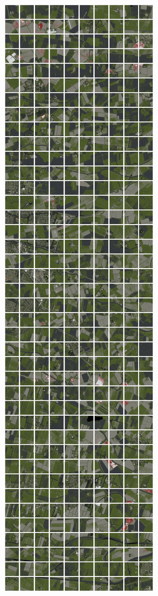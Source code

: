 <html>
<div>
<img src="https://github.com/HakkaTjakka/NL_TILE_MAP/blob/main/18/641/-1071/r.6410.-10710.png" height="44" width="44">
<img src="https://github.com/HakkaTjakka/NL_TILE_MAP/blob/main/18/641/-1071/r.6411.-10710.png" height="44" width="44">
<img src="https://github.com/HakkaTjakka/NL_TILE_MAP/blob/main/18/641/-1071/r.6412.-10710.png" height="44" width="44">
<img src="https://github.com/HakkaTjakka/NL_TILE_MAP/blob/main/18/641/-1071/r.6413.-10710.png" height="44" width="44">
<img src="https://github.com/HakkaTjakka/NL_TILE_MAP/blob/main/18/641/-1071/r.6414.-10710.png" height="44" width="44">
<img src="https://github.com/HakkaTjakka/NL_TILE_MAP/blob/main/18/641/-1071/r.6415.-10710.png" height="44" width="44">
<img src="https://github.com/HakkaTjakka/NL_TILE_MAP/blob/main/18/641/-1071/r.6416.-10710.png" height="44" width="44">
<img src="https://github.com/HakkaTjakka/NL_TILE_MAP/blob/main/18/641/-1071/r.6417.-10710.png" height="44" width="44">
<img src="https://github.com/HakkaTjakka/NL_TILE_MAP/blob/main/18/641/-1071/r.6418.-10710.png" height="44" width="44">
<img src="https://github.com/HakkaTjakka/NL_TILE_MAP/blob/main/18/641/-1071/r.6419.-10710.png" height="44" width="44">
<img src="https://github.com/HakkaTjakka/NL_TILE_MAP/blob/main/18/642/-1071/r.6420.-10710.png" height="44" width="44">
<img src="https://github.com/HakkaTjakka/NL_TILE_MAP/blob/main/18/642/-1071/r.6421.-10710.png" height="44" width="44">
<img src="https://github.com/HakkaTjakka/NL_TILE_MAP/blob/main/18/642/-1071/r.6422.-10710.png" height="44" width="44">
<img src="https://github.com/HakkaTjakka/NL_TILE_MAP/blob/main/18/642/-1071/r.6423.-10710.png" height="44" width="44">
<img src="https://github.com/HakkaTjakka/NL_TILE_MAP/blob/main/18/642/-1071/r.6424.-10710.png" height="44" width="44">
<img src="https://github.com/HakkaTjakka/NL_TILE_MAP/blob/main/18/642/-1071/r.6425.-10710.png" height="44" width="44">
<img src="https://github.com/HakkaTjakka/NL_TILE_MAP/blob/main/18/642/-1071/r.6426.-10710.png" height="44" width="44">
<img src="https://github.com/HakkaTjakka/NL_TILE_MAP/blob/main/18/642/-1071/r.6427.-10710.png" height="44" width="44">
<img src="https://github.com/HakkaTjakka/NL_TILE_MAP/blob/main/18/642/-1071/r.6428.-10710.png" height="44" width="44">
<img src="https://github.com/HakkaTjakka/NL_TILE_MAP/blob/main/18/642/-1071/r.6429.-10710.png" height="44" width="44">
<br>
<img src="https://github.com/HakkaTjakka/NL_TILE_MAP/blob/main/18/641/-1071/r.6410.-10709.png" height="44" width="44">
<img src="https://github.com/HakkaTjakka/NL_TILE_MAP/blob/main/18/641/-1071/r.6411.-10709.png" height="44" width="44">
<img src="https://github.com/HakkaTjakka/NL_TILE_MAP/blob/main/18/641/-1071/r.6412.-10709.png" height="44" width="44">
<img src="https://github.com/HakkaTjakka/NL_TILE_MAP/blob/main/18/641/-1071/r.6413.-10709.png" height="44" width="44">
<img src="https://github.com/HakkaTjakka/NL_TILE_MAP/blob/main/18/641/-1071/r.6414.-10709.png" height="44" width="44">
<img src="https://github.com/HakkaTjakka/NL_TILE_MAP/blob/main/18/641/-1071/r.6415.-10709.png" height="44" width="44">
<img src="https://github.com/HakkaTjakka/NL_TILE_MAP/blob/main/18/641/-1071/r.6416.-10709.png" height="44" width="44">
<img src="https://github.com/HakkaTjakka/NL_TILE_MAP/blob/main/18/641/-1071/r.6417.-10709.png" height="44" width="44">
<img src="https://github.com/HakkaTjakka/NL_TILE_MAP/blob/main/18/641/-1071/r.6418.-10709.png" height="44" width="44">
<img src="https://github.com/HakkaTjakka/NL_TILE_MAP/blob/main/18/641/-1071/r.6419.-10709.png" height="44" width="44">
<img src="https://github.com/HakkaTjakka/NL_TILE_MAP/blob/main/18/642/-1071/r.6420.-10709.png" height="44" width="44">
<img src="https://github.com/HakkaTjakka/NL_TILE_MAP/blob/main/18/642/-1071/r.6421.-10709.png" height="44" width="44">
<img src="https://github.com/HakkaTjakka/NL_TILE_MAP/blob/main/18/642/-1071/r.6422.-10709.png" height="44" width="44">
<img src="https://github.com/HakkaTjakka/NL_TILE_MAP/blob/main/18/642/-1071/r.6423.-10709.png" height="44" width="44">
<img src="https://github.com/HakkaTjakka/NL_TILE_MAP/blob/main/18/642/-1071/r.6424.-10709.png" height="44" width="44">
<img src="https://github.com/HakkaTjakka/NL_TILE_MAP/blob/main/18/642/-1071/r.6425.-10709.png" height="44" width="44">
<img src="https://github.com/HakkaTjakka/NL_TILE_MAP/blob/main/18/642/-1071/r.6426.-10709.png" height="44" width="44">
<img src="https://github.com/HakkaTjakka/NL_TILE_MAP/blob/main/18/642/-1071/r.6427.-10709.png" height="44" width="44">
<img src="https://github.com/HakkaTjakka/NL_TILE_MAP/blob/main/18/642/-1071/r.6428.-10709.png" height="44" width="44">
<img src="https://github.com/HakkaTjakka/NL_TILE_MAP/blob/main/18/642/-1071/r.6429.-10709.png" height="44" width="44">
<br>
<img src="https://github.com/HakkaTjakka/NL_TILE_MAP/blob/main/18/641/-1071/r.6410.-10708.png" height="44" width="44">
<img src="https://github.com/HakkaTjakka/NL_TILE_MAP/blob/main/18/641/-1071/r.6411.-10708.png" height="44" width="44">
<img src="https://github.com/HakkaTjakka/NL_TILE_MAP/blob/main/18/641/-1071/r.6412.-10708.png" height="44" width="44">
<img src="https://github.com/HakkaTjakka/NL_TILE_MAP/blob/main/18/641/-1071/r.6413.-10708.png" height="44" width="44">
<img src="https://github.com/HakkaTjakka/NL_TILE_MAP/blob/main/18/641/-1071/r.6414.-10708.png" height="44" width="44">
<img src="https://github.com/HakkaTjakka/NL_TILE_MAP/blob/main/18/641/-1071/r.6415.-10708.png" height="44" width="44">
<img src="https://github.com/HakkaTjakka/NL_TILE_MAP/blob/main/18/641/-1071/r.6416.-10708.png" height="44" width="44">
<img src="https://github.com/HakkaTjakka/NL_TILE_MAP/blob/main/18/641/-1071/r.6417.-10708.png" height="44" width="44">
<img src="https://github.com/HakkaTjakka/NL_TILE_MAP/blob/main/18/641/-1071/r.6418.-10708.png" height="44" width="44">
<img src="https://github.com/HakkaTjakka/NL_TILE_MAP/blob/main/18/641/-1071/r.6419.-10708.png" height="44" width="44">
<img src="https://github.com/HakkaTjakka/NL_TILE_MAP/blob/main/18/642/-1071/r.6420.-10708.png" height="44" width="44">
<img src="https://github.com/HakkaTjakka/NL_TILE_MAP/blob/main/18/642/-1071/r.6421.-10708.png" height="44" width="44">
<img src="https://github.com/HakkaTjakka/NL_TILE_MAP/blob/main/18/642/-1071/r.6422.-10708.png" height="44" width="44">
<img src="https://github.com/HakkaTjakka/NL_TILE_MAP/blob/main/18/642/-1071/r.6423.-10708.png" height="44" width="44">
<img src="https://github.com/HakkaTjakka/NL_TILE_MAP/blob/main/18/642/-1071/r.6424.-10708.png" height="44" width="44">
<img src="https://github.com/HakkaTjakka/NL_TILE_MAP/blob/main/18/642/-1071/r.6425.-10708.png" height="44" width="44">
<img src="https://github.com/HakkaTjakka/NL_TILE_MAP/blob/main/18/642/-1071/r.6426.-10708.png" height="44" width="44">
<img src="https://github.com/HakkaTjakka/NL_TILE_MAP/blob/main/18/642/-1071/r.6427.-10708.png" height="44" width="44">
<img src="https://github.com/HakkaTjakka/NL_TILE_MAP/blob/main/18/642/-1071/r.6428.-10708.png" height="44" width="44">
<img src="https://github.com/HakkaTjakka/NL_TILE_MAP/blob/main/18/642/-1071/r.6429.-10708.png" height="44" width="44">
<br>
<img src="https://github.com/HakkaTjakka/NL_TILE_MAP/blob/main/18/641/-1071/r.6410.-10707.png" height="44" width="44">
<img src="https://github.com/HakkaTjakka/NL_TILE_MAP/blob/main/18/641/-1071/r.6411.-10707.png" height="44" width="44">
<img src="https://github.com/HakkaTjakka/NL_TILE_MAP/blob/main/18/641/-1071/r.6412.-10707.png" height="44" width="44">
<img src="https://github.com/HakkaTjakka/NL_TILE_MAP/blob/main/18/641/-1071/r.6413.-10707.png" height="44" width="44">
<img src="https://github.com/HakkaTjakka/NL_TILE_MAP/blob/main/18/641/-1071/r.6414.-10707.png" height="44" width="44">
<img src="https://github.com/HakkaTjakka/NL_TILE_MAP/blob/main/18/641/-1071/r.6415.-10707.png" height="44" width="44">
<img src="https://github.com/HakkaTjakka/NL_TILE_MAP/blob/main/18/641/-1071/r.6416.-10707.png" height="44" width="44">
<img src="https://github.com/HakkaTjakka/NL_TILE_MAP/blob/main/18/641/-1071/r.6417.-10707.png" height="44" width="44">
<img src="https://github.com/HakkaTjakka/NL_TILE_MAP/blob/main/18/641/-1071/r.6418.-10707.png" height="44" width="44">
<img src="https://github.com/HakkaTjakka/NL_TILE_MAP/blob/main/18/641/-1071/r.6419.-10707.png" height="44" width="44">
<img src="https://github.com/HakkaTjakka/NL_TILE_MAP/blob/main/18/642/-1071/r.6420.-10707.png" height="44" width="44">
<img src="https://github.com/HakkaTjakka/NL_TILE_MAP/blob/main/18/642/-1071/r.6421.-10707.png" height="44" width="44">
<img src="https://github.com/HakkaTjakka/NL_TILE_MAP/blob/main/18/642/-1071/r.6422.-10707.png" height="44" width="44">
<img src="https://github.com/HakkaTjakka/NL_TILE_MAP/blob/main/18/642/-1071/r.6423.-10707.png" height="44" width="44">
<img src="https://github.com/HakkaTjakka/NL_TILE_MAP/blob/main/18/642/-1071/r.6424.-10707.png" height="44" width="44">
<img src="https://github.com/HakkaTjakka/NL_TILE_MAP/blob/main/18/642/-1071/r.6425.-10707.png" height="44" width="44">
<img src="https://github.com/HakkaTjakka/NL_TILE_MAP/blob/main/18/642/-1071/r.6426.-10707.png" height="44" width="44">
<img src="https://github.com/HakkaTjakka/NL_TILE_MAP/blob/main/18/642/-1071/r.6427.-10707.png" height="44" width="44">
<img src="https://github.com/HakkaTjakka/NL_TILE_MAP/blob/main/18/642/-1071/r.6428.-10707.png" height="44" width="44">
<img src="https://github.com/HakkaTjakka/NL_TILE_MAP/blob/main/18/642/-1071/r.6429.-10707.png" height="44" width="44">
<br>
<img src="https://github.com/HakkaTjakka/NL_TILE_MAP/blob/main/18/641/-1071/r.6410.-10706.png" height="44" width="44">
<img src="https://github.com/HakkaTjakka/NL_TILE_MAP/blob/main/18/641/-1071/r.6411.-10706.png" height="44" width="44">
<img src="https://github.com/HakkaTjakka/NL_TILE_MAP/blob/main/18/641/-1071/r.6412.-10706.png" height="44" width="44">
<img src="https://github.com/HakkaTjakka/NL_TILE_MAP/blob/main/18/641/-1071/r.6413.-10706.png" height="44" width="44">
<img src="https://github.com/HakkaTjakka/NL_TILE_MAP/blob/main/18/641/-1071/r.6414.-10706.png" height="44" width="44">
<img src="https://github.com/HakkaTjakka/NL_TILE_MAP/blob/main/18/641/-1071/r.6415.-10706.png" height="44" width="44">
<img src="https://github.com/HakkaTjakka/NL_TILE_MAP/blob/main/18/641/-1071/r.6416.-10706.png" height="44" width="44">
<img src="https://github.com/HakkaTjakka/NL_TILE_MAP/blob/main/18/641/-1071/r.6417.-10706.png" height="44" width="44">
<img src="https://github.com/HakkaTjakka/NL_TILE_MAP/blob/main/18/641/-1071/r.6418.-10706.png" height="44" width="44">
<img src="https://github.com/HakkaTjakka/NL_TILE_MAP/blob/main/18/641/-1071/r.6419.-10706.png" height="44" width="44">
<img src="https://github.com/HakkaTjakka/NL_TILE_MAP/blob/main/18/642/-1071/r.6420.-10706.png" height="44" width="44">
<img src="https://github.com/HakkaTjakka/NL_TILE_MAP/blob/main/18/642/-1071/r.6421.-10706.png" height="44" width="44">
<img src="https://github.com/HakkaTjakka/NL_TILE_MAP/blob/main/18/642/-1071/r.6422.-10706.png" height="44" width="44">
<img src="https://github.com/HakkaTjakka/NL_TILE_MAP/blob/main/18/642/-1071/r.6423.-10706.png" height="44" width="44">
<img src="https://github.com/HakkaTjakka/NL_TILE_MAP/blob/main/18/642/-1071/r.6424.-10706.png" height="44" width="44">
<img src="https://github.com/HakkaTjakka/NL_TILE_MAP/blob/main/18/642/-1071/r.6425.-10706.png" height="44" width="44">
<img src="https://github.com/HakkaTjakka/NL_TILE_MAP/blob/main/18/642/-1071/r.6426.-10706.png" height="44" width="44">
<img src="https://github.com/HakkaTjakka/NL_TILE_MAP/blob/main/18/642/-1071/r.6427.-10706.png" height="44" width="44">
<img src="https://github.com/HakkaTjakka/NL_TILE_MAP/blob/main/18/642/-1071/r.6428.-10706.png" height="44" width="44">
<img src="https://github.com/HakkaTjakka/NL_TILE_MAP/blob/main/18/642/-1071/r.6429.-10706.png" height="44" width="44">
<br>
<img src="https://github.com/HakkaTjakka/NL_TILE_MAP/blob/main/18/641/-1071/r.6410.-10705.png" height="44" width="44">
<img src="https://github.com/HakkaTjakka/NL_TILE_MAP/blob/main/18/641/-1071/r.6411.-10705.png" height="44" width="44">
<img src="https://github.com/HakkaTjakka/NL_TILE_MAP/blob/main/18/641/-1071/r.6412.-10705.png" height="44" width="44">
<img src="https://github.com/HakkaTjakka/NL_TILE_MAP/blob/main/18/641/-1071/r.6413.-10705.png" height="44" width="44">
<img src="https://github.com/HakkaTjakka/NL_TILE_MAP/blob/main/18/641/-1071/r.6414.-10705.png" height="44" width="44">
<img src="https://github.com/HakkaTjakka/NL_TILE_MAP/blob/main/18/641/-1071/r.6415.-10705.png" height="44" width="44">
<img src="https://github.com/HakkaTjakka/NL_TILE_MAP/blob/main/18/641/-1071/r.6416.-10705.png" height="44" width="44">
<img src="https://github.com/HakkaTjakka/NL_TILE_MAP/blob/main/18/641/-1071/r.6417.-10705.png" height="44" width="44">
<img src="https://github.com/HakkaTjakka/NL_TILE_MAP/blob/main/18/641/-1071/r.6418.-10705.png" height="44" width="44">
<img src="https://github.com/HakkaTjakka/NL_TILE_MAP/blob/main/18/641/-1071/r.6419.-10705.png" height="44" width="44">
<img src="https://github.com/HakkaTjakka/NL_TILE_MAP/blob/main/18/642/-1071/r.6420.-10705.png" height="44" width="44">
<img src="https://github.com/HakkaTjakka/NL_TILE_MAP/blob/main/18/642/-1071/r.6421.-10705.png" height="44" width="44">
<img src="https://github.com/HakkaTjakka/NL_TILE_MAP/blob/main/18/642/-1071/r.6422.-10705.png" height="44" width="44">
<img src="https://github.com/HakkaTjakka/NL_TILE_MAP/blob/main/18/642/-1071/r.6423.-10705.png" height="44" width="44">
<img src="https://github.com/HakkaTjakka/NL_TILE_MAP/blob/main/18/642/-1071/r.6424.-10705.png" height="44" width="44">
<img src="https://github.com/HakkaTjakka/NL_TILE_MAP/blob/main/18/642/-1071/r.6425.-10705.png" height="44" width="44">
<img src="https://github.com/HakkaTjakka/NL_TILE_MAP/blob/main/18/642/-1071/r.6426.-10705.png" height="44" width="44">
<img src="https://github.com/HakkaTjakka/NL_TILE_MAP/blob/main/18/642/-1071/r.6427.-10705.png" height="44" width="44">
<img src="https://github.com/HakkaTjakka/NL_TILE_MAP/blob/main/18/642/-1071/r.6428.-10705.png" height="44" width="44">
<img src="https://github.com/HakkaTjakka/NL_TILE_MAP/blob/main/18/642/-1071/r.6429.-10705.png" height="44" width="44">
<br>
<img src="https://github.com/HakkaTjakka/NL_TILE_MAP/blob/main/18/641/-1071/r.6410.-10704.png" height="44" width="44">
<img src="https://github.com/HakkaTjakka/NL_TILE_MAP/blob/main/18/641/-1071/r.6411.-10704.png" height="44" width="44">
<img src="https://github.com/HakkaTjakka/NL_TILE_MAP/blob/main/18/641/-1071/r.6412.-10704.png" height="44" width="44">
<img src="https://github.com/HakkaTjakka/NL_TILE_MAP/blob/main/18/641/-1071/r.6413.-10704.png" height="44" width="44">
<img src="https://github.com/HakkaTjakka/NL_TILE_MAP/blob/main/18/641/-1071/r.6414.-10704.png" height="44" width="44">
<img src="https://github.com/HakkaTjakka/NL_TILE_MAP/blob/main/18/641/-1071/r.6415.-10704.png" height="44" width="44">
<img src="https://github.com/HakkaTjakka/NL_TILE_MAP/blob/main/18/641/-1071/r.6416.-10704.png" height="44" width="44">
<img src="https://github.com/HakkaTjakka/NL_TILE_MAP/blob/main/18/641/-1071/r.6417.-10704.png" height="44" width="44">
<img src="https://github.com/HakkaTjakka/NL_TILE_MAP/blob/main/18/641/-1071/r.6418.-10704.png" height="44" width="44">
<img src="https://github.com/HakkaTjakka/NL_TILE_MAP/blob/main/18/641/-1071/r.6419.-10704.png" height="44" width="44">
<img src="https://github.com/HakkaTjakka/NL_TILE_MAP/blob/main/18/642/-1071/r.6420.-10704.png" height="44" width="44">
<img src="https://github.com/HakkaTjakka/NL_TILE_MAP/blob/main/18/642/-1071/r.6421.-10704.png" height="44" width="44">
<img src="https://github.com/HakkaTjakka/NL_TILE_MAP/blob/main/18/642/-1071/r.6422.-10704.png" height="44" width="44">
<img src="https://github.com/HakkaTjakka/NL_TILE_MAP/blob/main/18/642/-1071/r.6423.-10704.png" height="44" width="44">
<img src="https://github.com/HakkaTjakka/NL_TILE_MAP/blob/main/18/642/-1071/r.6424.-10704.png" height="44" width="44">
<img src="https://github.com/HakkaTjakka/NL_TILE_MAP/blob/main/18/642/-1071/r.6425.-10704.png" height="44" width="44">
<img src="https://github.com/HakkaTjakka/NL_TILE_MAP/blob/main/18/642/-1071/r.6426.-10704.png" height="44" width="44">
<img src="https://github.com/HakkaTjakka/NL_TILE_MAP/blob/main/18/642/-1071/r.6427.-10704.png" height="44" width="44">
<img src="https://github.com/HakkaTjakka/NL_TILE_MAP/blob/main/18/642/-1071/r.6428.-10704.png" height="44" width="44">
<img src="https://github.com/HakkaTjakka/NL_TILE_MAP/blob/main/18/642/-1071/r.6429.-10704.png" height="44" width="44">
<br>
<img src="https://github.com/HakkaTjakka/NL_TILE_MAP/blob/main/18/641/-1071/r.6410.-10703.png" height="44" width="44">
<img src="https://github.com/HakkaTjakka/NL_TILE_MAP/blob/main/18/641/-1071/r.6411.-10703.png" height="44" width="44">
<img src="https://github.com/HakkaTjakka/NL_TILE_MAP/blob/main/18/641/-1071/r.6412.-10703.png" height="44" width="44">
<img src="https://github.com/HakkaTjakka/NL_TILE_MAP/blob/main/18/641/-1071/r.6413.-10703.png" height="44" width="44">
<img src="https://github.com/HakkaTjakka/NL_TILE_MAP/blob/main/18/641/-1071/r.6414.-10703.png" height="44" width="44">
<img src="https://github.com/HakkaTjakka/NL_TILE_MAP/blob/main/18/641/-1071/r.6415.-10703.png" height="44" width="44">
<img src="https://github.com/HakkaTjakka/NL_TILE_MAP/blob/main/18/641/-1071/r.6416.-10703.png" height="44" width="44">
<img src="https://github.com/HakkaTjakka/NL_TILE_MAP/blob/main/18/641/-1071/r.6417.-10703.png" height="44" width="44">
<img src="https://github.com/HakkaTjakka/NL_TILE_MAP/blob/main/18/641/-1071/r.6418.-10703.png" height="44" width="44">
<img src="https://github.com/HakkaTjakka/NL_TILE_MAP/blob/main/18/641/-1071/r.6419.-10703.png" height="44" width="44">
<img src="https://github.com/HakkaTjakka/NL_TILE_MAP/blob/main/18/642/-1071/r.6420.-10703.png" height="44" width="44">
<img src="https://github.com/HakkaTjakka/NL_TILE_MAP/blob/main/18/642/-1071/r.6421.-10703.png" height="44" width="44">
<img src="https://github.com/HakkaTjakka/NL_TILE_MAP/blob/main/18/642/-1071/r.6422.-10703.png" height="44" width="44">
<img src="https://github.com/HakkaTjakka/NL_TILE_MAP/blob/main/18/642/-1071/r.6423.-10703.png" height="44" width="44">
<img src="https://github.com/HakkaTjakka/NL_TILE_MAP/blob/main/18/642/-1071/r.6424.-10703.png" height="44" width="44">
<img src="https://github.com/HakkaTjakka/NL_TILE_MAP/blob/main/18/642/-1071/r.6425.-10703.png" height="44" width="44">
<img src="https://github.com/HakkaTjakka/NL_TILE_MAP/blob/main/18/642/-1071/r.6426.-10703.png" height="44" width="44">
<img src="https://github.com/HakkaTjakka/NL_TILE_MAP/blob/main/18/642/-1071/r.6427.-10703.png" height="44" width="44">
<img src="https://github.com/HakkaTjakka/NL_TILE_MAP/blob/main/18/642/-1071/r.6428.-10703.png" height="44" width="44">
<img src="https://github.com/HakkaTjakka/NL_TILE_MAP/blob/main/18/642/-1071/r.6429.-10703.png" height="44" width="44">
<br>
<img src="https://github.com/HakkaTjakka/NL_TILE_MAP/blob/main/18/641/-1071/r.6410.-10702.png" height="44" width="44">
<img src="https://github.com/HakkaTjakka/NL_TILE_MAP/blob/main/18/641/-1071/r.6411.-10702.png" height="44" width="44">
<img src="https://github.com/HakkaTjakka/NL_TILE_MAP/blob/main/18/641/-1071/r.6412.-10702.png" height="44" width="44">
<img src="https://github.com/HakkaTjakka/NL_TILE_MAP/blob/main/18/641/-1071/r.6413.-10702.png" height="44" width="44">
<img src="https://github.com/HakkaTjakka/NL_TILE_MAP/blob/main/18/641/-1071/r.6414.-10702.png" height="44" width="44">
<img src="https://github.com/HakkaTjakka/NL_TILE_MAP/blob/main/18/641/-1071/r.6415.-10702.png" height="44" width="44">
<img src="https://github.com/HakkaTjakka/NL_TILE_MAP/blob/main/18/641/-1071/r.6416.-10702.png" height="44" width="44">
<img src="https://github.com/HakkaTjakka/NL_TILE_MAP/blob/main/18/641/-1071/r.6417.-10702.png" height="44" width="44">
<img src="https://github.com/HakkaTjakka/NL_TILE_MAP/blob/main/18/641/-1071/r.6418.-10702.png" height="44" width="44">
<img src="https://github.com/HakkaTjakka/NL_TILE_MAP/blob/main/18/641/-1071/r.6419.-10702.png" height="44" width="44">
<img src="https://github.com/HakkaTjakka/NL_TILE_MAP/blob/main/18/642/-1071/r.6420.-10702.png" height="44" width="44">
<img src="https://github.com/HakkaTjakka/NL_TILE_MAP/blob/main/18/642/-1071/r.6421.-10702.png" height="44" width="44">
<img src="https://github.com/HakkaTjakka/NL_TILE_MAP/blob/main/18/642/-1071/r.6422.-10702.png" height="44" width="44">
<img src="https://github.com/HakkaTjakka/NL_TILE_MAP/blob/main/18/642/-1071/r.6423.-10702.png" height="44" width="44">
<img src="https://github.com/HakkaTjakka/NL_TILE_MAP/blob/main/18/642/-1071/r.6424.-10702.png" height="44" width="44">
<img src="https://github.com/HakkaTjakka/NL_TILE_MAP/blob/main/18/642/-1071/r.6425.-10702.png" height="44" width="44">
<img src="https://github.com/HakkaTjakka/NL_TILE_MAP/blob/main/18/642/-1071/r.6426.-10702.png" height="44" width="44">
<img src="https://github.com/HakkaTjakka/NL_TILE_MAP/blob/main/18/642/-1071/r.6427.-10702.png" height="44" width="44">
<img src="https://github.com/HakkaTjakka/NL_TILE_MAP/blob/main/18/642/-1071/r.6428.-10702.png" height="44" width="44">
<img src="https://github.com/HakkaTjakka/NL_TILE_MAP/blob/main/18/642/-1071/r.6429.-10702.png" height="44" width="44">
<br>
<img src="https://github.com/HakkaTjakka/NL_TILE_MAP/blob/main/18/641/-1071/r.6410.-10701.png" height="44" width="44">
<img src="https://github.com/HakkaTjakka/NL_TILE_MAP/blob/main/18/641/-1071/r.6411.-10701.png" height="44" width="44">
<img src="https://github.com/HakkaTjakka/NL_TILE_MAP/blob/main/18/641/-1071/r.6412.-10701.png" height="44" width="44">
<img src="https://github.com/HakkaTjakka/NL_TILE_MAP/blob/main/18/641/-1071/r.6413.-10701.png" height="44" width="44">
<img src="https://github.com/HakkaTjakka/NL_TILE_MAP/blob/main/18/641/-1071/r.6414.-10701.png" height="44" width="44">
<img src="https://github.com/HakkaTjakka/NL_TILE_MAP/blob/main/18/641/-1071/r.6415.-10701.png" height="44" width="44">
<img src="https://github.com/HakkaTjakka/NL_TILE_MAP/blob/main/18/641/-1071/r.6416.-10701.png" height="44" width="44">
<img src="https://github.com/HakkaTjakka/NL_TILE_MAP/blob/main/18/641/-1071/r.6417.-10701.png" height="44" width="44">
<img src="https://github.com/HakkaTjakka/NL_TILE_MAP/blob/main/18/641/-1071/r.6418.-10701.png" height="44" width="44">
<img src="https://github.com/HakkaTjakka/NL_TILE_MAP/blob/main/18/641/-1071/r.6419.-10701.png" height="44" width="44">
<img src="https://github.com/HakkaTjakka/NL_TILE_MAP/blob/main/18/642/-1071/r.6420.-10701.png" height="44" width="44">
<img src="https://github.com/HakkaTjakka/NL_TILE_MAP/blob/main/18/642/-1071/r.6421.-10701.png" height="44" width="44">
<img src="https://github.com/HakkaTjakka/NL_TILE_MAP/blob/main/18/642/-1071/r.6422.-10701.png" height="44" width="44">
<img src="https://github.com/HakkaTjakka/NL_TILE_MAP/blob/main/18/642/-1071/r.6423.-10701.png" height="44" width="44">
<img src="https://github.com/HakkaTjakka/NL_TILE_MAP/blob/main/18/642/-1071/r.6424.-10701.png" height="44" width="44">
<img src="https://github.com/HakkaTjakka/NL_TILE_MAP/blob/main/18/642/-1071/r.6425.-10701.png" height="44" width="44">
<img src="https://github.com/HakkaTjakka/NL_TILE_MAP/blob/main/18/642/-1071/r.6426.-10701.png" height="44" width="44">
<img src="https://github.com/HakkaTjakka/NL_TILE_MAP/blob/main/18/642/-1071/r.6427.-10701.png" height="44" width="44">
<img src="https://github.com/HakkaTjakka/NL_TILE_MAP/blob/main/18/642/-1071/r.6428.-10701.png" height="44" width="44">
<img src="https://github.com/HakkaTjakka/NL_TILE_MAP/blob/main/18/642/-1071/r.6429.-10701.png" height="44" width="44">
<br>
<img src="https://github.com/HakkaTjakka/NL_TILE_MAP/blob/main/18/641/-1070/r.6410.-10700.png" height="44" width="44">
<img src="https://github.com/HakkaTjakka/NL_TILE_MAP/blob/main/18/641/-1070/r.6411.-10700.png" height="44" width="44">
<img src="https://github.com/HakkaTjakka/NL_TILE_MAP/blob/main/18/641/-1070/r.6412.-10700.png" height="44" width="44">
<img src="https://github.com/HakkaTjakka/NL_TILE_MAP/blob/main/18/641/-1070/r.6413.-10700.png" height="44" width="44">
<img src="https://github.com/HakkaTjakka/NL_TILE_MAP/blob/main/18/641/-1070/r.6414.-10700.png" height="44" width="44">
<img src="https://github.com/HakkaTjakka/NL_TILE_MAP/blob/main/18/641/-1070/r.6415.-10700.png" height="44" width="44">
<img src="https://github.com/HakkaTjakka/NL_TILE_MAP/blob/main/18/641/-1070/r.6416.-10700.png" height="44" width="44">
<img src="https://github.com/HakkaTjakka/NL_TILE_MAP/blob/main/18/641/-1070/r.6417.-10700.png" height="44" width="44">
<img src="https://github.com/HakkaTjakka/NL_TILE_MAP/blob/main/18/641/-1070/r.6418.-10700.png" height="44" width="44">
<img src="https://github.com/HakkaTjakka/NL_TILE_MAP/blob/main/18/641/-1070/r.6419.-10700.png" height="44" width="44">
<img src="https://github.com/HakkaTjakka/NL_TILE_MAP/blob/main/18/642/-1070/r.6420.-10700.png" height="44" width="44">
<img src="https://github.com/HakkaTjakka/NL_TILE_MAP/blob/main/18/642/-1070/r.6421.-10700.png" height="44" width="44">
<img src="https://github.com/HakkaTjakka/NL_TILE_MAP/blob/main/18/642/-1070/r.6422.-10700.png" height="44" width="44">
<img src="https://github.com/HakkaTjakka/NL_TILE_MAP/blob/main/18/642/-1070/r.6423.-10700.png" height="44" width="44">
<img src="https://github.com/HakkaTjakka/NL_TILE_MAP/blob/main/18/642/-1070/r.6424.-10700.png" height="44" width="44">
<img src="https://github.com/HakkaTjakka/NL_TILE_MAP/blob/main/18/642/-1070/r.6425.-10700.png" height="44" width="44">
<img src="https://github.com/HakkaTjakka/NL_TILE_MAP/blob/main/18/642/-1070/r.6426.-10700.png" height="44" width="44">
<img src="https://github.com/HakkaTjakka/NL_TILE_MAP/blob/main/18/642/-1070/r.6427.-10700.png" height="44" width="44">
<img src="https://github.com/HakkaTjakka/NL_TILE_MAP/blob/main/18/642/-1070/r.6428.-10700.png" height="44" width="44">
<img src="https://github.com/HakkaTjakka/NL_TILE_MAP/blob/main/18/642/-1070/r.6429.-10700.png" height="44" width="44">
<br>
<img src="https://github.com/HakkaTjakka/NL_TILE_MAP/blob/main/18/641/-1070/r.6410.-10699.png" height="44" width="44">
<img src="https://github.com/HakkaTjakka/NL_TILE_MAP/blob/main/18/641/-1070/r.6411.-10699.png" height="44" width="44">
<img src="https://github.com/HakkaTjakka/NL_TILE_MAP/blob/main/18/641/-1070/r.6412.-10699.png" height="44" width="44">
<img src="https://github.com/HakkaTjakka/NL_TILE_MAP/blob/main/18/641/-1070/r.6413.-10699.png" height="44" width="44">
<img src="https://github.com/HakkaTjakka/NL_TILE_MAP/blob/main/18/641/-1070/r.6414.-10699.png" height="44" width="44">
<img src="https://github.com/HakkaTjakka/NL_TILE_MAP/blob/main/18/641/-1070/r.6415.-10699.png" height="44" width="44">
<img src="https://github.com/HakkaTjakka/NL_TILE_MAP/blob/main/18/641/-1070/r.6416.-10699.png" height="44" width="44">
<img src="https://github.com/HakkaTjakka/NL_TILE_MAP/blob/main/18/641/-1070/r.6417.-10699.png" height="44" width="44">
<img src="https://github.com/HakkaTjakka/NL_TILE_MAP/blob/main/18/641/-1070/r.6418.-10699.png" height="44" width="44">
<img src="https://github.com/HakkaTjakka/NL_TILE_MAP/blob/main/18/641/-1070/r.6419.-10699.png" height="44" width="44">
<img src="https://github.com/HakkaTjakka/NL_TILE_MAP/blob/main/18/642/-1070/r.6420.-10699.png" height="44" width="44">
<img src="https://github.com/HakkaTjakka/NL_TILE_MAP/blob/main/18/642/-1070/r.6421.-10699.png" height="44" width="44">
<img src="https://github.com/HakkaTjakka/NL_TILE_MAP/blob/main/18/642/-1070/r.6422.-10699.png" height="44" width="44">
<img src="https://github.com/HakkaTjakka/NL_TILE_MAP/blob/main/18/642/-1070/r.6423.-10699.png" height="44" width="44">
<img src="https://github.com/HakkaTjakka/NL_TILE_MAP/blob/main/18/642/-1070/r.6424.-10699.png" height="44" width="44">
<img src="https://github.com/HakkaTjakka/NL_TILE_MAP/blob/main/18/642/-1070/r.6425.-10699.png" height="44" width="44">
<img src="https://github.com/HakkaTjakka/NL_TILE_MAP/blob/main/18/642/-1070/r.6426.-10699.png" height="44" width="44">
<img src="https://github.com/HakkaTjakka/NL_TILE_MAP/blob/main/18/642/-1070/r.6427.-10699.png" height="44" width="44">
<img src="https://github.com/HakkaTjakka/NL_TILE_MAP/blob/main/18/642/-1070/r.6428.-10699.png" height="44" width="44">
<img src="https://github.com/HakkaTjakka/NL_TILE_MAP/blob/main/18/642/-1070/r.6429.-10699.png" height="44" width="44">
<br>
<img src="https://github.com/HakkaTjakka/NL_TILE_MAP/blob/main/18/641/-1070/r.6410.-10698.png" height="44" width="44">
<img src="https://github.com/HakkaTjakka/NL_TILE_MAP/blob/main/18/641/-1070/r.6411.-10698.png" height="44" width="44">
<img src="https://github.com/HakkaTjakka/NL_TILE_MAP/blob/main/18/641/-1070/r.6412.-10698.png" height="44" width="44">
<img src="https://github.com/HakkaTjakka/NL_TILE_MAP/blob/main/18/641/-1070/r.6413.-10698.png" height="44" width="44">
<img src="https://github.com/HakkaTjakka/NL_TILE_MAP/blob/main/18/641/-1070/r.6414.-10698.png" height="44" width="44">
<img src="https://github.com/HakkaTjakka/NL_TILE_MAP/blob/main/18/641/-1070/r.6415.-10698.png" height="44" width="44">
<img src="https://github.com/HakkaTjakka/NL_TILE_MAP/blob/main/18/641/-1070/r.6416.-10698.png" height="44" width="44">
<img src="https://github.com/HakkaTjakka/NL_TILE_MAP/blob/main/18/641/-1070/r.6417.-10698.png" height="44" width="44">
<img src="https://github.com/HakkaTjakka/NL_TILE_MAP/blob/main/18/641/-1070/r.6418.-10698.png" height="44" width="44">
<img src="https://github.com/HakkaTjakka/NL_TILE_MAP/blob/main/18/641/-1070/r.6419.-10698.png" height="44" width="44">
<img src="https://github.com/HakkaTjakka/NL_TILE_MAP/blob/main/18/642/-1070/r.6420.-10698.png" height="44" width="44">
<img src="https://github.com/HakkaTjakka/NL_TILE_MAP/blob/main/18/642/-1070/r.6421.-10698.png" height="44" width="44">
<img src="https://github.com/HakkaTjakka/NL_TILE_MAP/blob/main/18/642/-1070/r.6422.-10698.png" height="44" width="44">
<img src="https://github.com/HakkaTjakka/NL_TILE_MAP/blob/main/18/642/-1070/r.6423.-10698.png" height="44" width="44">
<img src="https://github.com/HakkaTjakka/NL_TILE_MAP/blob/main/18/642/-1070/r.6424.-10698.png" height="44" width="44">
<img src="https://github.com/HakkaTjakka/NL_TILE_MAP/blob/main/18/642/-1070/r.6425.-10698.png" height="44" width="44">
<img src="https://github.com/HakkaTjakka/NL_TILE_MAP/blob/main/18/642/-1070/r.6426.-10698.png" height="44" width="44">
<img src="https://github.com/HakkaTjakka/NL_TILE_MAP/blob/main/18/642/-1070/r.6427.-10698.png" height="44" width="44">
<img src="https://github.com/HakkaTjakka/NL_TILE_MAP/blob/main/18/642/-1070/r.6428.-10698.png" height="44" width="44">
<img src="https://github.com/HakkaTjakka/NL_TILE_MAP/blob/main/18/642/-1070/r.6429.-10698.png" height="44" width="44">
<br>
<img src="https://github.com/HakkaTjakka/NL_TILE_MAP/blob/main/18/641/-1070/r.6410.-10697.png" height="44" width="44">
<img src="https://github.com/HakkaTjakka/NL_TILE_MAP/blob/main/18/641/-1070/r.6411.-10697.png" height="44" width="44">
<img src="https://github.com/HakkaTjakka/NL_TILE_MAP/blob/main/18/641/-1070/r.6412.-10697.png" height="44" width="44">
<img src="https://github.com/HakkaTjakka/NL_TILE_MAP/blob/main/18/641/-1070/r.6413.-10697.png" height="44" width="44">
<img src="https://github.com/HakkaTjakka/NL_TILE_MAP/blob/main/18/641/-1070/r.6414.-10697.png" height="44" width="44">
<img src="https://github.com/HakkaTjakka/NL_TILE_MAP/blob/main/18/641/-1070/r.6415.-10697.png" height="44" width="44">
<img src="https://github.com/HakkaTjakka/NL_TILE_MAP/blob/main/18/641/-1070/r.6416.-10697.png" height="44" width="44">
<img src="https://github.com/HakkaTjakka/NL_TILE_MAP/blob/main/18/641/-1070/r.6417.-10697.png" height="44" width="44">
<img src="https://github.com/HakkaTjakka/NL_TILE_MAP/blob/main/18/641/-1070/r.6418.-10697.png" height="44" width="44">
<img src="https://github.com/HakkaTjakka/NL_TILE_MAP/blob/main/18/641/-1070/r.6419.-10697.png" height="44" width="44">
<img src="https://github.com/HakkaTjakka/NL_TILE_MAP/blob/main/18/642/-1070/r.6420.-10697.png" height="44" width="44">
<img src="https://github.com/HakkaTjakka/NL_TILE_MAP/blob/main/18/642/-1070/r.6421.-10697.png" height="44" width="44">
<img src="https://github.com/HakkaTjakka/NL_TILE_MAP/blob/main/18/642/-1070/r.6422.-10697.png" height="44" width="44">
<img src="https://github.com/HakkaTjakka/NL_TILE_MAP/blob/main/18/642/-1070/r.6423.-10697.png" height="44" width="44">
<img src="https://github.com/HakkaTjakka/NL_TILE_MAP/blob/main/18/642/-1070/r.6424.-10697.png" height="44" width="44">
<img src="https://github.com/HakkaTjakka/NL_TILE_MAP/blob/main/18/642/-1070/r.6425.-10697.png" height="44" width="44">
<img src="https://github.com/HakkaTjakka/NL_TILE_MAP/blob/main/18/642/-1070/r.6426.-10697.png" height="44" width="44">
<img src="https://github.com/HakkaTjakka/NL_TILE_MAP/blob/main/18/642/-1070/r.6427.-10697.png" height="44" width="44">
<img src="https://github.com/HakkaTjakka/NL_TILE_MAP/blob/main/18/642/-1070/r.6428.-10697.png" height="44" width="44">
<img src="https://github.com/HakkaTjakka/NL_TILE_MAP/blob/main/18/642/-1070/r.6429.-10697.png" height="44" width="44">
<br>
<img src="https://github.com/HakkaTjakka/NL_TILE_MAP/blob/main/18/641/-1070/r.6410.-10696.png" height="44" width="44">
<img src="https://github.com/HakkaTjakka/NL_TILE_MAP/blob/main/18/641/-1070/r.6411.-10696.png" height="44" width="44">
<img src="https://github.com/HakkaTjakka/NL_TILE_MAP/blob/main/18/641/-1070/r.6412.-10696.png" height="44" width="44">
<img src="https://github.com/HakkaTjakka/NL_TILE_MAP/blob/main/18/641/-1070/r.6413.-10696.png" height="44" width="44">
<img src="https://github.com/HakkaTjakka/NL_TILE_MAP/blob/main/18/641/-1070/r.6414.-10696.png" height="44" width="44">
<img src="https://github.com/HakkaTjakka/NL_TILE_MAP/blob/main/18/641/-1070/r.6415.-10696.png" height="44" width="44">
<img src="https://github.com/HakkaTjakka/NL_TILE_MAP/blob/main/18/641/-1070/r.6416.-10696.png" height="44" width="44">
<img src="https://github.com/HakkaTjakka/NL_TILE_MAP/blob/main/18/641/-1070/r.6417.-10696.png" height="44" width="44">
<img src="https://github.com/HakkaTjakka/NL_TILE_MAP/blob/main/18/641/-1070/r.6418.-10696.png" height="44" width="44">
<img src="https://github.com/HakkaTjakka/NL_TILE_MAP/blob/main/18/641/-1070/r.6419.-10696.png" height="44" width="44">
<img src="https://github.com/HakkaTjakka/NL_TILE_MAP/blob/main/18/642/-1070/r.6420.-10696.png" height="44" width="44">
<img src="https://github.com/HakkaTjakka/NL_TILE_MAP/blob/main/18/642/-1070/r.6421.-10696.png" height="44" width="44">
<img src="https://github.com/HakkaTjakka/NL_TILE_MAP/blob/main/18/642/-1070/r.6422.-10696.png" height="44" width="44">
<img src="https://github.com/HakkaTjakka/NL_TILE_MAP/blob/main/18/642/-1070/r.6423.-10696.png" height="44" width="44">
<img src="https://github.com/HakkaTjakka/NL_TILE_MAP/blob/main/18/642/-1070/r.6424.-10696.png" height="44" width="44">
<img src="https://github.com/HakkaTjakka/NL_TILE_MAP/blob/main/18/642/-1070/r.6425.-10696.png" height="44" width="44">
<img src="https://github.com/HakkaTjakka/NL_TILE_MAP/blob/main/18/642/-1070/r.6426.-10696.png" height="44" width="44">
<img src="https://github.com/HakkaTjakka/NL_TILE_MAP/blob/main/18/642/-1070/r.6427.-10696.png" height="44" width="44">
<img src="https://github.com/HakkaTjakka/NL_TILE_MAP/blob/main/18/642/-1070/r.6428.-10696.png" height="44" width="44">
<img src="https://github.com/HakkaTjakka/NL_TILE_MAP/blob/main/18/642/-1070/r.6429.-10696.png" height="44" width="44">
<br>
<img src="https://github.com/HakkaTjakka/NL_TILE_MAP/blob/main/18/641/-1070/r.6410.-10695.png" height="44" width="44">
<img src="https://github.com/HakkaTjakka/NL_TILE_MAP/blob/main/18/641/-1070/r.6411.-10695.png" height="44" width="44">
<img src="https://github.com/HakkaTjakka/NL_TILE_MAP/blob/main/18/641/-1070/r.6412.-10695.png" height="44" width="44">
<img src="https://github.com/HakkaTjakka/NL_TILE_MAP/blob/main/18/641/-1070/r.6413.-10695.png" height="44" width="44">
<img src="https://github.com/HakkaTjakka/NL_TILE_MAP/blob/main/18/641/-1070/r.6414.-10695.png" height="44" width="44">
<img src="https://github.com/HakkaTjakka/NL_TILE_MAP/blob/main/18/641/-1070/r.6415.-10695.png" height="44" width="44">
<img src="https://github.com/HakkaTjakka/NL_TILE_MAP/blob/main/18/641/-1070/r.6416.-10695.png" height="44" width="44">
<img src="https://github.com/HakkaTjakka/NL_TILE_MAP/blob/main/18/641/-1070/r.6417.-10695.png" height="44" width="44">
<img src="https://github.com/HakkaTjakka/NL_TILE_MAP/blob/main/18/641/-1070/r.6418.-10695.png" height="44" width="44">
<img src="https://github.com/HakkaTjakka/NL_TILE_MAP/blob/main/18/641/-1070/r.6419.-10695.png" height="44" width="44">
<img src="https://github.com/HakkaTjakka/NL_TILE_MAP/blob/main/18/642/-1070/r.6420.-10695.png" height="44" width="44">
<img src="https://github.com/HakkaTjakka/NL_TILE_MAP/blob/main/18/642/-1070/r.6421.-10695.png" height="44" width="44">
<img src="https://github.com/HakkaTjakka/NL_TILE_MAP/blob/main/18/642/-1070/r.6422.-10695.png" height="44" width="44">
<img src="https://github.com/HakkaTjakka/NL_TILE_MAP/blob/main/18/642/-1070/r.6423.-10695.png" height="44" width="44">
<img src="https://github.com/HakkaTjakka/NL_TILE_MAP/blob/main/18/642/-1070/r.6424.-10695.png" height="44" width="44">
<img src="https://github.com/HakkaTjakka/NL_TILE_MAP/blob/main/18/642/-1070/r.6425.-10695.png" height="44" width="44">
<img src="https://github.com/HakkaTjakka/NL_TILE_MAP/blob/main/18/642/-1070/r.6426.-10695.png" height="44" width="44">
<img src="https://github.com/HakkaTjakka/NL_TILE_MAP/blob/main/18/642/-1070/r.6427.-10695.png" height="44" width="44">
<img src="https://github.com/HakkaTjakka/NL_TILE_MAP/blob/main/18/642/-1070/r.6428.-10695.png" height="44" width="44">
<img src="https://github.com/HakkaTjakka/NL_TILE_MAP/blob/main/18/642/-1070/r.6429.-10695.png" height="44" width="44">
<br>
<img src="https://github.com/HakkaTjakka/NL_TILE_MAP/blob/main/18/641/-1070/r.6410.-10694.png" height="44" width="44">
<img src="https://github.com/HakkaTjakka/NL_TILE_MAP/blob/main/18/641/-1070/r.6411.-10694.png" height="44" width="44">
<img src="https://github.com/HakkaTjakka/NL_TILE_MAP/blob/main/18/641/-1070/r.6412.-10694.png" height="44" width="44">
<img src="https://github.com/HakkaTjakka/NL_TILE_MAP/blob/main/18/641/-1070/r.6413.-10694.png" height="44" width="44">
<img src="https://github.com/HakkaTjakka/NL_TILE_MAP/blob/main/18/641/-1070/r.6414.-10694.png" height="44" width="44">
<img src="https://github.com/HakkaTjakka/NL_TILE_MAP/blob/main/18/641/-1070/r.6415.-10694.png" height="44" width="44">
<img src="https://github.com/HakkaTjakka/NL_TILE_MAP/blob/main/18/641/-1070/r.6416.-10694.png" height="44" width="44">
<img src="https://github.com/HakkaTjakka/NL_TILE_MAP/blob/main/18/641/-1070/r.6417.-10694.png" height="44" width="44">
<img src="https://github.com/HakkaTjakka/NL_TILE_MAP/blob/main/18/641/-1070/r.6418.-10694.png" height="44" width="44">
<img src="https://github.com/HakkaTjakka/NL_TILE_MAP/blob/main/18/641/-1070/r.6419.-10694.png" height="44" width="44">
<img src="https://github.com/HakkaTjakka/NL_TILE_MAP/blob/main/18/642/-1070/r.6420.-10694.png" height="44" width="44">
<img src="https://github.com/HakkaTjakka/NL_TILE_MAP/blob/main/18/642/-1070/r.6421.-10694.png" height="44" width="44">
<img src="https://github.com/HakkaTjakka/NL_TILE_MAP/blob/main/18/642/-1070/r.6422.-10694.png" height="44" width="44">
<img src="https://github.com/HakkaTjakka/NL_TILE_MAP/blob/main/18/642/-1070/r.6423.-10694.png" height="44" width="44">
<img src="https://github.com/HakkaTjakka/NL_TILE_MAP/blob/main/18/642/-1070/r.6424.-10694.png" height="44" width="44">
<img src="https://github.com/HakkaTjakka/NL_TILE_MAP/blob/main/18/642/-1070/r.6425.-10694.png" height="44" width="44">
<img src="https://github.com/HakkaTjakka/NL_TILE_MAP/blob/main/18/642/-1070/r.6426.-10694.png" height="44" width="44">
<img src="https://github.com/HakkaTjakka/NL_TILE_MAP/blob/main/18/642/-1070/r.6427.-10694.png" height="44" width="44">
<img src="https://github.com/HakkaTjakka/NL_TILE_MAP/blob/main/18/642/-1070/r.6428.-10694.png" height="44" width="44">
<img src="https://github.com/HakkaTjakka/NL_TILE_MAP/blob/main/18/642/-1070/r.6429.-10694.png" height="44" width="44">
<br>
<img src="https://github.com/HakkaTjakka/NL_TILE_MAP/blob/main/18/641/-1070/r.6410.-10693.png" height="44" width="44">
<img src="https://github.com/HakkaTjakka/NL_TILE_MAP/blob/main/18/641/-1070/r.6411.-10693.png" height="44" width="44">
<img src="https://github.com/HakkaTjakka/NL_TILE_MAP/blob/main/18/641/-1070/r.6412.-10693.png" height="44" width="44">
<img src="https://github.com/HakkaTjakka/NL_TILE_MAP/blob/main/18/641/-1070/r.6413.-10693.png" height="44" width="44">
<img src="https://github.com/HakkaTjakka/NL_TILE_MAP/blob/main/18/641/-1070/r.6414.-10693.png" height="44" width="44">
<img src="https://github.com/HakkaTjakka/NL_TILE_MAP/blob/main/18/641/-1070/r.6415.-10693.png" height="44" width="44">
<img src="https://github.com/HakkaTjakka/NL_TILE_MAP/blob/main/18/641/-1070/r.6416.-10693.png" height="44" width="44">
<img src="https://github.com/HakkaTjakka/NL_TILE_MAP/blob/main/18/641/-1070/r.6417.-10693.png" height="44" width="44">
<img src="https://github.com/HakkaTjakka/NL_TILE_MAP/blob/main/18/641/-1070/r.6418.-10693.png" height="44" width="44">
<img src="https://github.com/HakkaTjakka/NL_TILE_MAP/blob/main/18/641/-1070/r.6419.-10693.png" height="44" width="44">
<img src="https://github.com/HakkaTjakka/NL_TILE_MAP/blob/main/18/642/-1070/r.6420.-10693.png" height="44" width="44">
<img src="https://github.com/HakkaTjakka/NL_TILE_MAP/blob/main/18/642/-1070/r.6421.-10693.png" height="44" width="44">
<img src="https://github.com/HakkaTjakka/NL_TILE_MAP/blob/main/18/642/-1070/r.6422.-10693.png" height="44" width="44">
<img src="https://github.com/HakkaTjakka/NL_TILE_MAP/blob/main/18/642/-1070/r.6423.-10693.png" height="44" width="44">
<img src="https://github.com/HakkaTjakka/NL_TILE_MAP/blob/main/18/642/-1070/r.6424.-10693.png" height="44" width="44">
<img src="https://github.com/HakkaTjakka/NL_TILE_MAP/blob/main/18/642/-1070/r.6425.-10693.png" height="44" width="44">
<img src="https://github.com/HakkaTjakka/NL_TILE_MAP/blob/main/18/642/-1070/r.6426.-10693.png" height="44" width="44">
<img src="https://github.com/HakkaTjakka/NL_TILE_MAP/blob/main/18/642/-1070/r.6427.-10693.png" height="44" width="44">
<img src="https://github.com/HakkaTjakka/NL_TILE_MAP/blob/main/18/642/-1070/r.6428.-10693.png" height="44" width="44">
<img src="https://github.com/HakkaTjakka/NL_TILE_MAP/blob/main/18/642/-1070/r.6429.-10693.png" height="44" width="44">
<br>
<img src="https://github.com/HakkaTjakka/NL_TILE_MAP/blob/main/18/641/-1070/r.6410.-10692.png" height="44" width="44">
<img src="https://github.com/HakkaTjakka/NL_TILE_MAP/blob/main/18/641/-1070/r.6411.-10692.png" height="44" width="44">
<img src="https://github.com/HakkaTjakka/NL_TILE_MAP/blob/main/18/641/-1070/r.6412.-10692.png" height="44" width="44">
<img src="https://github.com/HakkaTjakka/NL_TILE_MAP/blob/main/18/641/-1070/r.6413.-10692.png" height="44" width="44">
<img src="https://github.com/HakkaTjakka/NL_TILE_MAP/blob/main/18/641/-1070/r.6414.-10692.png" height="44" width="44">
<img src="https://github.com/HakkaTjakka/NL_TILE_MAP/blob/main/18/641/-1070/r.6415.-10692.png" height="44" width="44">
<img src="https://github.com/HakkaTjakka/NL_TILE_MAP/blob/main/18/641/-1070/r.6416.-10692.png" height="44" width="44">
<img src="https://github.com/HakkaTjakka/NL_TILE_MAP/blob/main/18/641/-1070/r.6417.-10692.png" height="44" width="44">
<img src="https://github.com/HakkaTjakka/NL_TILE_MAP/blob/main/18/641/-1070/r.6418.-10692.png" height="44" width="44">
<img src="https://github.com/HakkaTjakka/NL_TILE_MAP/blob/main/18/641/-1070/r.6419.-10692.png" height="44" width="44">
<img src="https://github.com/HakkaTjakka/NL_TILE_MAP/blob/main/18/642/-1070/r.6420.-10692.png" height="44" width="44">
<img src="https://github.com/HakkaTjakka/NL_TILE_MAP/blob/main/18/642/-1070/r.6421.-10692.png" height="44" width="44">
<img src="https://github.com/HakkaTjakka/NL_TILE_MAP/blob/main/18/642/-1070/r.6422.-10692.png" height="44" width="44">
<img src="https://github.com/HakkaTjakka/NL_TILE_MAP/blob/main/18/642/-1070/r.6423.-10692.png" height="44" width="44">
<img src="https://github.com/HakkaTjakka/NL_TILE_MAP/blob/main/18/642/-1070/r.6424.-10692.png" height="44" width="44">
<img src="https://github.com/HakkaTjakka/NL_TILE_MAP/blob/main/18/642/-1070/r.6425.-10692.png" height="44" width="44">
<img src="https://github.com/HakkaTjakka/NL_TILE_MAP/blob/main/18/642/-1070/r.6426.-10692.png" height="44" width="44">
<img src="https://github.com/HakkaTjakka/NL_TILE_MAP/blob/main/18/642/-1070/r.6427.-10692.png" height="44" width="44">
<img src="https://github.com/HakkaTjakka/NL_TILE_MAP/blob/main/18/642/-1070/r.6428.-10692.png" height="44" width="44">
<img src="https://github.com/HakkaTjakka/NL_TILE_MAP/blob/main/18/642/-1070/r.6429.-10692.png" height="44" width="44">
<br>
<img src="https://github.com/HakkaTjakka/NL_TILE_MAP/blob/main/18/641/-1070/r.6410.-10691.png" height="44" width="44">
<img src="https://github.com/HakkaTjakka/NL_TILE_MAP/blob/main/18/641/-1070/r.6411.-10691.png" height="44" width="44">
<img src="https://github.com/HakkaTjakka/NL_TILE_MAP/blob/main/18/641/-1070/r.6412.-10691.png" height="44" width="44">
<img src="https://github.com/HakkaTjakka/NL_TILE_MAP/blob/main/18/641/-1070/r.6413.-10691.png" height="44" width="44">
<img src="https://github.com/HakkaTjakka/NL_TILE_MAP/blob/main/18/641/-1070/r.6414.-10691.png" height="44" width="44">
<img src="https://github.com/HakkaTjakka/NL_TILE_MAP/blob/main/18/641/-1070/r.6415.-10691.png" height="44" width="44">
<img src="https://github.com/HakkaTjakka/NL_TILE_MAP/blob/main/18/641/-1070/r.6416.-10691.png" height="44" width="44">
<img src="https://github.com/HakkaTjakka/NL_TILE_MAP/blob/main/18/641/-1070/r.6417.-10691.png" height="44" width="44">
<img src="https://github.com/HakkaTjakka/NL_TILE_MAP/blob/main/18/641/-1070/r.6418.-10691.png" height="44" width="44">
<img src="https://github.com/HakkaTjakka/NL_TILE_MAP/blob/main/18/641/-1070/r.6419.-10691.png" height="44" width="44">
<img src="https://github.com/HakkaTjakka/NL_TILE_MAP/blob/main/18/642/-1070/r.6420.-10691.png" height="44" width="44">
<img src="https://github.com/HakkaTjakka/NL_TILE_MAP/blob/main/18/642/-1070/r.6421.-10691.png" height="44" width="44">
<img src="https://github.com/HakkaTjakka/NL_TILE_MAP/blob/main/18/642/-1070/r.6422.-10691.png" height="44" width="44">
<img src="https://github.com/HakkaTjakka/NL_TILE_MAP/blob/main/18/642/-1070/r.6423.-10691.png" height="44" width="44">
<img src="https://github.com/HakkaTjakka/NL_TILE_MAP/blob/main/18/642/-1070/r.6424.-10691.png" height="44" width="44">
<img src="https://github.com/HakkaTjakka/NL_TILE_MAP/blob/main/18/642/-1070/r.6425.-10691.png" height="44" width="44">
<img src="https://github.com/HakkaTjakka/NL_TILE_MAP/blob/main/18/642/-1070/r.6426.-10691.png" height="44" width="44">
<img src="https://github.com/HakkaTjakka/NL_TILE_MAP/blob/main/18/642/-1070/r.6427.-10691.png" height="44" width="44">
<img src="https://github.com/HakkaTjakka/NL_TILE_MAP/blob/main/18/642/-1070/r.6428.-10691.png" height="44" width="44">
<img src="https://github.com/HakkaTjakka/NL_TILE_MAP/blob/main/18/642/-1070/r.6429.-10691.png" height="44" width="44">
<br>
</div>
</html>
